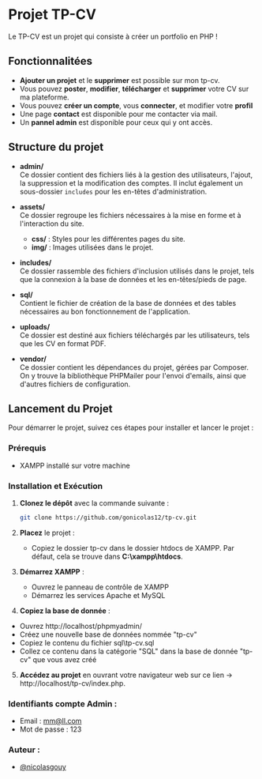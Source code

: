 # Projet TP-CV

Le TP-CV est un projet qui consiste à créer un portfolio en PHP !

## Fonctionnalitées

- **Ajouter un projet** et le **supprimer** est possible sur mon tp-cv.
- Vous pouvez **poster**, **modifier**, **télécharger** et **supprimer** votre CV sur ma plateforme.
- Vous pouvez **créer un compte**, vous **connecter**, et modifier votre **profil**
- Une page **contact** est disponible pour me contacter via mail.
- Un **pannel admin** est disponible pour ceux qui y ont accès.

## Structure du projet

- **admin/**  
  Ce dossier contient des fichiers liés à la gestion des utilisateurs, l'ajout, la suppression et la modification des comptes. Il inclut également un sous-dossier `includes` pour les en-têtes d'administration.

- **assets/**  
  Ce dossier regroupe les fichiers nécessaires à la mise en forme et à l'interaction du site.

  - **css/** : Styles pour les différentes pages du site.
  - **img/** : Images utilisées dans le projet.

- **includes/**  
  Ce dossier rassemble des fichiers d'inclusion utilisés dans le projet, tels que la connexion à la base de données et les en-têtes/pieds de page.

- **sql/**  
  Contient le fichier de création de la base de données et des tables nécessaires au bon fonctionnement de l'application.

- **uploads/**  
  Ce dossier est destiné aux fichiers téléchargés par les utilisateurs, tels que les CV en format PDF.

- **vendor/**  
  Ce dossier contient les dépendances du projet, gérées par Composer. On y trouve la bibliothèque PHPMailer pour l'envoi d'emails, ainsi que d'autres fichiers de configuration.

## Lancement du Projet

Pour démarrer le projet, suivez ces étapes pour installer et lancer le projet :

### Prérequis

- XAMPP installé sur votre machine

### Installation et Exécution

1. **Clonez le dépôt** avec la commande suivante :

   ```bash
   git clone https://github.com/gonicolas12/tp-cv.git
   ```

2. **Placez** le projet :

   - Copiez le dossier tp-cv dans le dossier htdocs de XAMPP. Par défaut, cela se trouve dans **C:\xampp\htdocs**.

3. **Démarrez XAMPP** :

   - Ouvrez le panneau de contrôle de XAMPP
   - Démarrez les services Apache et MySQL

4. **Copiez la base de donnée** :

  - Ouvrez http://localhost/phpmyadmin/
  - Créez une nouvelle base de données nommée "tp-cv"
  - Copiez le contenu du fichier sql\tp-cv.sql
  - Collez ce contenu dans la catégorie "SQL" dans la base de donnée "tp-cv" que vous avez créé

5. **Accédez au projet** en ouvrant votre navigateur web sur ce lien -> http://localhost/tp-cv/index.php.


### Identifiants compte Admin :

- Email : mm@ll.com
- Mot de passe : 123

### Auteur :

- [@nicolasgouy](https://www.github.com/gonicolas12)
